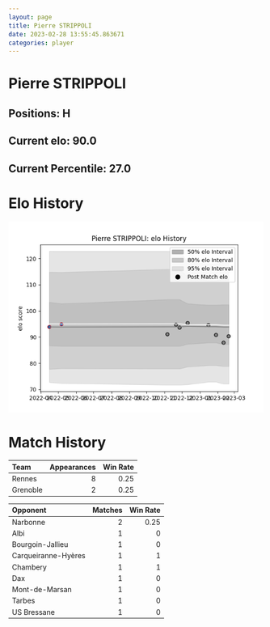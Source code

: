 ```yaml
---  
layout: page  
title: Pierre STRIPPOLI  
date: 2023-02-28 13:55:45.863671  
categories: player  
---
```

# Pierre STRIPPOLI

## Positions: H

## Current elo: 90.0

## Current Percentile: 27.0

# Elo History


![elo history](history_PierreSTRIPPOLI.png)
# Match History


| Team     |   Appearances |   Win Rate |
|:---------|--------------:|-----------:|
| Rennes   |             8 |       0.25 |
| Grenoble |             2 |       0.25 |

| Opponent            |   Matches |   Win Rate |
|:--------------------|----------:|-----------:|
| Narbonne            |         2 |       0.25 |
| Albi                |         1 |       0    |
| Bourgoin-Jallieu    |         1 |       0    |
| Carqueiranne-Hyères |         1 |       1    |
| Chambery            |         1 |       1    |
| Dax                 |         1 |       0    |
| Mont-de-Marsan      |         1 |       0    |
| Tarbes              |         1 |       0    |
| US Bressane         |         1 |       0    |